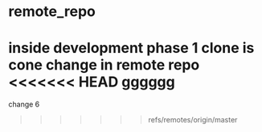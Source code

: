 # remote_repo
inside development phase 1
clone is cone
change in remote repo
<<<<<<< HEAD
gggggg
=======
change 6
>>>>>>> refs/remotes/origin/master
